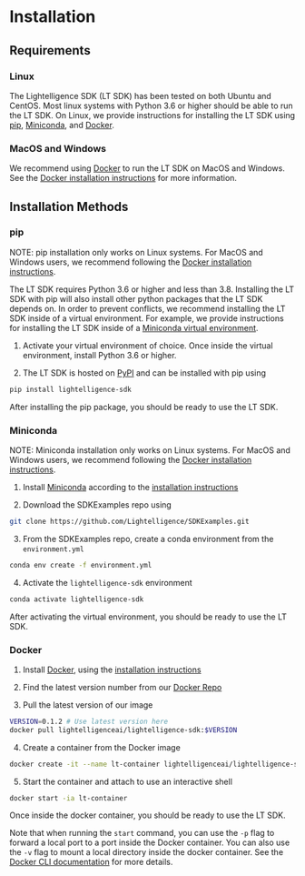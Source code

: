 # Installation

## Requirements

### Linux

The Lightelligence SDK (LT SDK) has been tested on both Ubuntu and CentOS. Most linux systems with Python 3.6 or higher should be able to run the LT SDK. On Linux, we provide instructions for installing the LT SDK using
[pip](#pip), [Miniconda](#miniconda), and [Docker](#docker).

### MacOS and Windows

We recommend using [Docker](https://www.docker.com/) to run the LT SDK on MacOS and Windows. See the
[Docker installation instructions](#docker) for more information.

## Installation Methods

### pip

NOTE: pip installation only works on Linux systems. For MacOS and Windows users, we recommend following
the [Docker installation instructions](#docker).

The LT SDK requires Python 3.6 or higher and less than 3.8. Installing the LT SDK with pip will also install other python packages that the LT SDK depends on. In order to prevent conflicts, we recommend
installing the LT SDK inside of a virtual environment. For example, we provide instructions for
installing the LT SDK inside of a [Miniconda virtual environment](#miniconda).

1. Activate your virtual environment of choice. Once inside the virtual environment,
   install Python 3.6 or higher.

2. The LT SDK is hosted on [PyPI](https://pypi.org/) and can be installed with pip using

```sh
pip install lightelligence-sdk
```

After installing the pip package, you should be ready to use the LT SDK.

### Miniconda

NOTE: Miniconda installation only works on Linux systems. For MacOS and Windows users, we recommend following the [Docker installation instructions](#docker).

1. Install [Miniconda](https://docs.conda.io/en/latest/miniconda.html) according to the [installation instructions](https://conda.io/projects/conda/en/latest/user-guide/install/index.html)

2. Download the SDKExamples repo using

```sh
git clone https://github.com/Lightelligence/SDKExamples.git
```

3. From the SDKExamples repo, create a conda environment from the `environment.yml`

```sh
conda env create -f environment.yml
```

4. Activate the `lightelligence-sdk` environment

```sh
conda activate lightelligence-sdk
```

After activating the virtual environment, you should be ready to use the LT SDK.

### Docker

1. Install [Docker](https://www.docker.com/), using the [installation instructions](https://docs.docker.com/engine/install/)

2. Find the latest version number from our [Docker Repo](https://hub.docker.com/r/lightelligenceai/lightelligence-sdk/tags)

3. Pull the latest version of our image

```sh
VERSION=0.1.2 # Use latest version here
docker pull lightelligenceai/lightelligence-sdk:$VERSION
```

4. Create a container from the Docker image

```sh
docker create -it --name lt-container lightelligenceai/lightelligence-sdk:$VERSION
```

5. Start the container and attach to use an interactive shell

```sh
docker start -ia lt-container
```

Once inside the docker container, you should be ready to use the LT SDK.

Note that when running the `start` command, you can use the `-p` flag to forward a local port to a port inside the Docker container. You can also use the `-v` flag to mount a local directory inside the docker container. See the [Docker CLI documentation](https://docs.docker.com/engine/reference/commandline/cli/) for more details.
